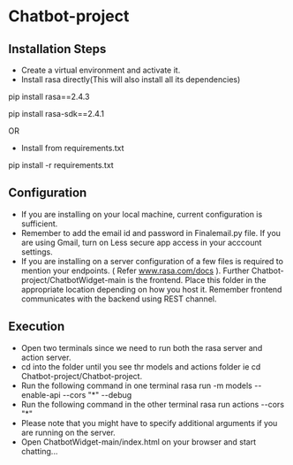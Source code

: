 # Chatbot-project
## Installation Steps
- Create a virtual environment and activate it.
- Install rasa directly(This will also install all its dependencies)

pip install rasa==2.4.3

pip install rasa-sdk==2.4.1

OR

- Install from requirements.txt

pip install -r requirements.txt
 
 ## Configuration
 - If you are installing on your local machine, current configuration is sufficient.
 - Remember to add the email id and password in Finalemail.py file. If you are using Gmail, turn on Less secure app access in your acccount settings.
 - If you are installing on a server configuration of a few files is required to mention your endpoints. ( Refer www.rasa.com/docs ). Further Chatbot-project/ChatbotWidget-main is the frontend. Place this folder in the appropriate location depending on how you host it. Remember frontend communicates with the backend using REST channel.
 
 ## Execution
 - Open two terminals since we need to run both the rasa server and action server.
 - cd into the folder until you see thr models and actions folder ie cd Chatbot-project/Chatbot-project.
 - Run the following command in one terminal 
 rasa run -m models --enable-api --cors "*" --debug
 - Run the following command in the other terminal 
 rasa run actions --cors "*"
 - Please note that you might have to specify additional arguments if you are running on the server.
 - Open  ChatbotWidget-main/index.html on your browser and start chatting...
